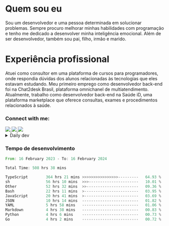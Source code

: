 # Quem sou eu
Sou um desenvolvedor e uma pessoa determinada em solucionar problemas. Sempre procuro melhorar minhas habilidades com programação e tenho me dedicado a desenvolver minha inteligência emocional. Além de ser desenvolvedor, também sou pai, filho, irmão e marido.

# Experiência profissional
Atuei como consultor em uma plataforma de cursos para programadores, onde respondia dúvidas dos alunos relacionadas às tecnologias que eles estavam estudando.
Meu primeiro emprego como desenvolvedor back-end foi na Chat2desk Brasil, plataforma omnichanel de multiatendimento.
Atualmente, trabalho como desenvolvedor back-end na Saúde iD, uma plataforma marketplace que oferece consultas, exames e procedimentos relacionados à saúde.

### Connect with me:
<a href="https://www.linkedin.com/in/theusmoreira" target="_blank" >
<img src="https://img.shields.io/badge/linkedin-%230077B5.svg?&style=for-the-badge&logo=linkedin&logoColor=white ">
</a>
<a href="https://www.instagram.com/matheus.s.moreira/" target="_blank">
<img src="https://img.shields.io/badge/instagram-%23E4405F.svg?&style=for-the-badge&logo=instagram&logoColor=white">
</a>
<a href="mailto:matheussm301@gmail.com"  target="_blank">
<img src="https://img.shields.io/badge/gmail-%23E4405F.svg?&style=for-the-badge&logo=gmail&logoColor=white">
</a>


<details>
  <summary>Daily dev </summary>
<p>
  <a href="https://app.daily.dev/matheussantos"><img src="https://github.com/matheus-santos-moreira/matheus-santos-moreira/blob/master/devcard.svg" width="200" alt="Matheus Santos's Dev Card"/></a>
 </p>
</details>

<h3>Tempo de desenvolvimento</h3>

<!--START_SECTION:waka-->

```rust
From: 16 February 2023 - To: 16 February 2024

Total Time: 508 hrs 38 mins

TypeScript        364 hrs 21 mins >>>>>>>>>>>>>>>>---------   64.93 %
sh                56 hrs 10 mins  >>>----------------------   10.01 %
Other             52 hrs 32 mins  >>-----------------------   09.36 %
Bash              22 hrs 11 mins  >------------------------   03.95 %
JavaScript        20 hrs 41 mins  >------------------------   03.69 %
JSON              10 hrs 14 mins  -------------------------   01.82 %
YAML              5 hrs 58 mins   -------------------------   01.06 %
Markdown          4 hrs 38 mins   -------------------------   00.83 %
Python            4 hrs 6 mins    -------------------------   00.73 %
Go                4 hrs 2 mins    -------------------------   00.72 %
```

<!--END_SECTION:waka-->

